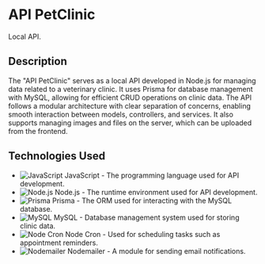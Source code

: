 # API PetClinic

Local API.

## Description

The "API PetClinic" serves as a local API developed in Node.js for managing data related to a veterinary clinic. It uses Prisma for database management with MySQL, allowing for efficient CRUD operations on clinic data. The API follows a modular architecture with clear separation of concerns, enabling smooth interaction between models, controllers, and services. It also supports managing images and files on the server, which can be uploaded from the frontend.

## Technologies Used

- ![JavaScript](https://img.shields.io/badge/-JavaScript-F7DF1C?style=flat-square&logo=javascript&logoColor=white) JavaScript - The programming language used for API development.
- ![Node.js](https://img.shields.io/badge/-Node.js-339933?style=flat-square&logo=node.js&logoColor=white) Node.js - The runtime environment used for API development.
- ![Prisma](https://img.shields.io/badge/-Prisma-2D3748?style=flat-square&logo=prisma&logoColor=white) Prisma - The ORM used for interacting with the MySQL database.
- ![MySQL](https://img.shields.io/badge/-MySQL-4479A1?style=flat-square&logo=mysql&logoColor=white) MySQL - Database management system used for storing clinic data.
- ![Node Cron](https://img.shields.io/badge/-Node%20Cron-8A2B8A?style=flat-square&logo=node.js&logoColor=white) Node Cron - Used for scheduling tasks such as appointment reminders.
- ![Nodemailer](https://img.shields.io/badge/-Nodemailer-00796B?style=flat-square&logo=nodemailer&logoColor=white) Nodemailer - A module for sending email notifications.
